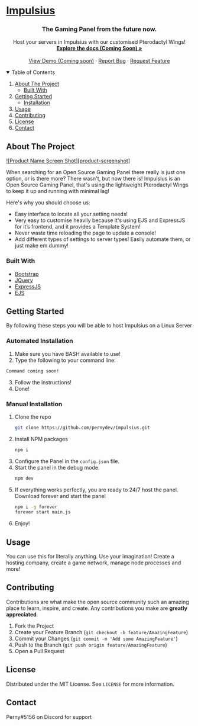 <br />
<p align="center">
  <a href="https://github.com/pernydev/Impulsius">
    <h1>Impulsius</h1>
  </a>

  <h3 align="center">The Gaming Panel from the future now.</h3>

  <p align="center">
   Host your servers in Impulsius with our customised Pterodactyl Wings!
    <br />
    <a href="#"><strong>Explore the docs (Coming Soon) »</strong></a>
    <br />
    <br />
    <a href="#">View Demo (Coming soon)</a>
    ·
    <a href="https://github.com/pernydev/Impulsius/issues">Report Bug</a>
    ·
    <a href="https://github.com/pernydev/Impulsius/issues">Request Feature</a>
  </p>
</p>

<details open="open">
  <summary>Table of Contents</summary>
  <ol>
    <li>
      <a href="#about-the-project">About The Project</a>
      <ul>
        <li><a href="#built-with">Built With</a></li>
      </ul>
    </li>
    <li>
      <a href="#getting-started">Getting Started</a>
      <ul>
        <li><a href="#installation">Installation</a></li>
      </ul>
    </li>
    <li><a href="#usage">Usage</a></li>
    <li><a href="#contributing">Contributing</a></li>
    <li><a href="#license">License</a></li>
    <li><a href="#contact">Contact</a></li>
  </ol>
</details>

## About The Project

[![Product Name Screen Shot][product-screenshot]](https://example.com)

When searching for an Open Source Gaming Panel there really is just one option, or is there more? There wasn't, but now there is! Impulsius is an Open Source Gaming Panel, that's using the lightweight Pterodactyl Wings to keep it up and running with minimal lag!

Here's why you should choose us:
* Easy interface to locate all your setting needs! 
* Very easy to customise heavily because it's using EJS and ExpressJS for it’s frontend, and it provides a Template System!
* Never waste time reloading the page to update a console!
* Add different types of settings to server types! Easily automate them, or just make em dummy!

### Built With
* [Bootstrap](https://getbootstrap.com)
* [JQuery](https://jquery.com)
* [ExpressJS](https://expressjs.com)
* [EJS](https://ejs.co)


<!-- GETTING STARTED -->
## Getting Started

By following these steps you will be able to host Impulsius on a Linux Server

### Automated Installation

1. Make sure you have BASH available to use!
2. Type the following to your command line:
```sh
Command coming soon!
```
3. Follow the instructions!
4. Done!

### Manual Installation

1. Clone the repo
   ```sh
   git clone https://github.com/pernydev/Impulsius.git
   ```
2. Install NPM packages
   ```sh
   npm i
   ```
3. Configure the Panel in the `config.json` file.
4. Start the panel in the debug mode.
   ```sh
   npm dev
   ```
5. If everything works perfectly, you are ready to 24/7 host the panel.
Download forever and start the panel
   ```sh
   npm i -g forever
   forever start main.js
   ```
6. Enjoy!

<!-- USAGE EXAMPLES -->
## Usage

You can use this for literally anything. Use your imagination! Create a hosting company, create a game network, manage node processes and more!

<!-- CONTRIBUTING -->
## Contributing

Contributions are what make the open source community such an amazing place to learn, inspire, and create. Any contributions you make are **greatly appreciated**.

1. Fork the Project
2. Create your Feature Branch (`git checkout -b feature/AmazingFeature`)
3. Commit your Changes (`git commit -m 'Add some AmazingFeature'`)
4. Push to the Branch (`git push origin feature/AmazingFeature`)
5. Open a Pull Request



<!-- LICENSE -->
## License

Distributed under the MIT License. See `LICENSE` for more information.



<!-- CONTACT -->
## Contact

Perny#5156 on Discord for support
